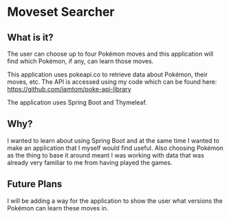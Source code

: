 # Moveset Searcher

## What is it?
The user can choose up to four Pokémon moves and this application will find which
Pokémon, if any, can learn those moves.

This application uses pokeapi.co to retrieve data about Pokémon, their moves, etc. 
The API is accessed using my code which can be found here: 
https://github.com/iamtom/poke-api-library

The application uses Spring Boot and Thymeleaf.

## Why?
I wanted to learn about using Spring Boot and at the same time I wanted to make 
an application that I myself would find useful. Also choosing Pokémon as the 
thing to base it around meant I was working with data that was already very 
familiar to me from having played the games.

## Future Plans
I will be adding a way for the application to show the user what versions the
Pokémon can learn these moves in.
